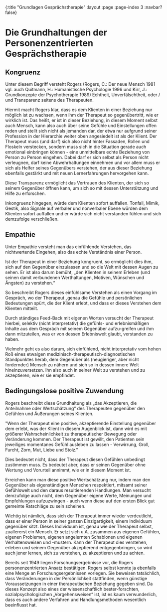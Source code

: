 {:title "Grundlagen Gesprächstherapie"
 :layout :page
 :page-index 3
 :navbar? false}

# Die Grundhaltungen der Personenzentrierten Gesprächstherapie

## Kongruenz
Unter diesem Begriff versteht Rogers (Rogers, C.: Der neue Mensch 1981 vgl. auch
Quitmann, H.: Humanistische Psychologie 1996 und Kirr, J.: Grundkonzepte der
Psychotherapie 1989) Echtheit, Unverfälschtheit, oder / und Transparenz seitens
des Therapeuten.

Hiermit macht Rogers klar, dass es dem Klienten in einer Beziehung nur möglich
ist zu wachsen, wenn ihm der Therapeut so gegenübertritt, wie er wirklich ist.
Das heißt, er ist in dieser Beziehung, in diesem Moment selbst auch Mensch, kann
also auch über seine Gefühle und Einstellungen offen reden und stellt sich nicht
als jemanden dar, der etwa nur aufgrund seiner Profession in der Hierarchie
weiter oben angesiedelt ist als der Klient. Der Therapeut muss (und darf) sich
also nicht hinter Fassaden, Rollen und Floskeln verstecken, sondern muss sich in
die Situation gerade auch emotional einbringen können - eine unmittelbare echte
Beziehung von Person zu Person eingehen. Dabei darf er sich selbst als Person
nicht verleugnen, darf keine Abwehrhaltungen einnehmen und vor allem muss er
sich als Helfer seines Gegenübers verstehen, der aus dieser Beziehung ebenfalls
gestärkt und mit neuen Lernerfahrungen hervorgehen kann.

Diese Transparenz ermöglicht das Vertrauen des Klienten, der sich so seinem
Gegenüber öffnen kann, um sich so mit dessen Unterstützung und Hilfe zu
erforschen.

Inkongruenz hingegen, würde dem Klienten sofort auffallen. Tonfall, Mimik, Gestik, also Signale auf verbaler und nonverbaler Ebene würden dem Klienten sofort auffallen und er würde sich nicht verstanden fühlen und sich demzufolge verschließen.

## Empathie
Unter Empathie versteht man das einfühlende Verstehen, das nichtwertende
Eingehen, also das echte Verständnis einer Person.

Ist der Therapeut in einer Beziehung kongruent, so ermöglicht dies ihm, sich auf
den Gegenüber einzulassen und so die Welt mit dessen Augen zu sehen. Er ist also
darum bemüht, „den Klienten in seinem Erleben (und seinen damit verbundenen
Werthaltungen, Motiven, Wünschen und Ängsten) zu verstehen.“

So beschreibt Rogers dieses einfühlsame Verstehen als einen Vorgang im Gespräch,
wo der Therapeut „genau die Gefühle und persönlichen Bedeutungen spürt, die der
Klient erlebt, und dass er dieses Verstehen dem Klienten mitteilt.

Durch ständiges Feed-Back mit eigenen Worten versucht der Therapeut hierbei,
selektiv (nicht interpretativ) die gefühls- und erlebnismäßigen Inhalte aus dem
Gespräch mit seinem Gegenüber aufzu-greifen und ihm dann mitzuteilen, was er von
dessen Erlebniswelt glaubt, verstanden zu haben.

Vielmehr geht es also darum, sich einfühlend, nicht interpretativ vom hohen Roß
eines etwaigen medizinisch-therapeutisch-diagnostischen Standpunktes herab, dem
Gegenüber als (neugieriger, aber nicht fordernder) Mensch zu nähern und sich so
in dessen innere Welt hineinzuversetzen. Ihn also auch in seiner Welt zu
verstehen und zu akzeptieren, wie er sie empfindet.


## Bedingungslose positive Zuwendung
Rogers beschreibt diese Grundhaltung als „das Akzeptieren, die Anteilnahme oder
Wertschätzung“ des Therapeuten gegenüber den Gefühlen und Äußerungen seines
Klienten.

"Wenn der Therapeut eine positive, akzeptierende Einstellung gegenüber dem
erlebt, was der Klient in diesem Augenblick ist, dann wird es mit größerer
Wahrscheinlichkeit zu therapeutischer Bewegung oder Veränderung kommen. Der
Therapeut ist gewillt, den Patienten sein jeweiliges momentanes Gefühl ausleben
zu lassen - Verwirrung, Groll, Furcht, Zorn, Mut, Liebe und Stolz."

Dies bedeutet nicht, dass der Therapeut diesen Gefühlen unbedingt zustimmen
muss. Es bedeutet aber, dass er seinen Gegenüber ohne Wertung und Vorurteil
annimmt, wie er in diesem Moment ist.

Erreichen kann man diese positive Wertschätzung nur, indem man den Gegenüber als
eigenständigen Menschen respektiert, mitsamt seiner Gefühlswelt und den daraus
resultierenden Handlungen. Man versucht demzufolge auch nicht, dem Gegenüber
eigene Werte, Meinungen und Empfehlungen aufzuzwingen - auch wenn diese auf den
ersten Blick gut gemeinte Ratschläge zu sein scheinen.

Wichtig ist nämlich, dass sich der Therapeut immer wieder verdeutlicht, dass er
einer Person in seiner ganzen Einzigartigkeit, einem Individuum gegenüber sitzt.
Dieses Individuum ist, genau wie der Therapeut selbst, zuallererst ein Mensch.
Er setzt sich u.A. zusammen aus eigenen Gefühlen, eigenen Problemen, eigenen
angelernten Schablonen und eigenen Verhaltensweisen und -mustern. Kann der
Therapeut dies verstehen, erleben und seinem Gegenüber akzeptierend
entgegenbringen, so wird auch jener lernen, sich zu verstehen, zu akzeptieren
und zu achten.

Bereits seit 1949 liegen Forschungsergebnisse vor, die Rogers
personenzentrierten Ansatz bestätigen. Rogers selbst konnte ja ebenfalls eine
Menge an Forschungsergebnissen vorlegen. Sie beweisen tatsächlich, dass
Veränderungen in der Persönlichkeit stattfinden, wenn günstige Voraussetzungen
in einer therapeutischen Beziehung gegeben sind. Da dieses Konzept also eines
der wissenschaftlich bester-forschten, sozialpsychologischen „Vorgehensweisen“
ist, ist es kaum verwunderlich, dass es auch andere Verfahren und
Handlungsmethoden wesentlich beeinflusst hat.


